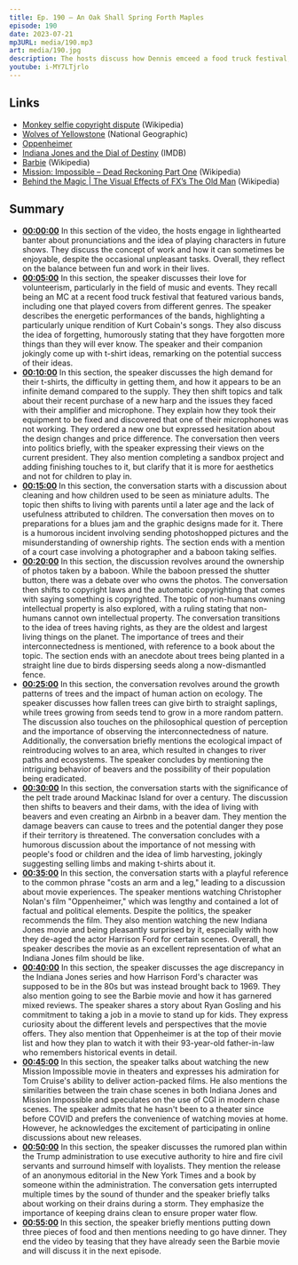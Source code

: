 ```yaml
---
title: Ep. 190 – An Oak Shall Spring Forth Maples
episode: 190
date: 2023-07-21
mp3URL: media/190.mp3
art: media/190.jpg
description: The hosts discuss how Dennis emceed a food truck festival, our t-shirts sold out, Dennis bought a new harp mic, finished his sandbox, and wants to trick his grandkids into doing chores, whether can animals hold copyright, how trees end up growing in a straight line, does unsmelt shit stink?, how the wolves have affected Yellowstone, we're sponsored by Airbnbeaver, Erik saw Oppenheimer, Indiana Jones, and Mission Impossible, and is going to see Barbie, and it's important to keep your drains clear.
youtube: i-MY7LTjrlo
---
```


## Links

- [Monkey selfie copyright dispute](https://en.wikipedia.org/wiki/Monkey_selfie_copyright_dispute) (Wikipedia)
- [Wolves of Yellowstone](https://education.nationalgeographic.org/resource/wolves-yellowstone/) (National Geographic)
- [Oppenheimer](https://www.oppenheimermovie.com/)
- [Indiana Jones and the Dial of Destiny](https://www.imdb.com/title/tt1462764/) (IMDB)
- [Barbie](https://en.wikipedia.org/wiki/Barbie_(film)) (Wikipedia)
- [Mission: Impossible – Dead Reckoning Part One](https://en.wikipedia.org/wiki/Mission:_Impossible_%E2%80%93_Dead_Reckoning_Part_One) (Wikipedia)
- [Behind the Magic | The Visual Effects of FX’s The Old Man](https://www.youtube.com/watch?v=B9aDvyUg4lM) (Wikipedia)

## Summary

- **[00:00:00](https://youtube.com/watch?v=i-MY7LTjrlo&t=0)** In this section of the video, the hosts engage in lighthearted banter about pronunciations and the idea of playing characters in future shows. They discuss the concept of work and how it can sometimes be enjoyable, despite the occasional unpleasant tasks. Overall, they reflect on the balance between fun and work in their lives.
- **[00:05:00](https://youtube.com/watch?v=i-MY7LTjrlo&t=300)** In this section, the speaker discusses their love for volunteerism, particularly in the field of music and events. They recall being an MC at a recent food truck festival that featured various bands, including one that played covers from different genres. The speaker describes the energetic performances of the bands, highlighting a particularly unique rendition of Kurt Cobain's songs. They also discuss the idea of forgetting, humorously stating that they have forgotten more things than they will ever know. The speaker and their companion jokingly come up with t-shirt ideas, remarking on the potential success of their ideas.
- **[00:10:00](https://youtube.com/watch?v=i-MY7LTjrlo&t=600)** In this section, the speaker discusses the high demand for their t-shirts, the difficulty in getting them, and how it appears to be an infinite demand compared to the supply. They then shift topics and talk about their recent purchase of a new harp and the issues they faced with their amplifier and microphone. They explain how they took their equipment to be fixed and discovered that one of their microphones was not working. They ordered a new one but expressed hesitation about the design changes and price difference. The conversation then veers into politics briefly, with the speaker expressing their views on the current president. They also mention completing a sandbox project and adding finishing touches to it, but clarify that it is more for aesthetics and not for children to play in.
- **[00:15:00](https://youtube.com/watch?v=i-MY7LTjrlo&t=900)** In this section, the conversation starts with a discussion about cleaning and how children used to be seen as miniature adults. The topic then shifts to living with parents until a later age and the lack of usefulness attributed to children. The conversation then moves on to preparations for a blues jam and the graphic designs made for it. There is a humorous incident involving sending photoshopped pictures and the misunderstanding of ownership rights. The section ends with a mention of a court case involving a photographer and a baboon taking selfies.
- **[00:20:00](https://youtube.com/watch?v=i-MY7LTjrlo&t=1200)** In this section, the discussion revolves around the ownership of photos taken by a baboon. While the baboon pressed the shutter button, there was a debate over who owns the photos. The conversation then shifts to copyright laws and the automatic copyrighting that comes with saying something is copyrighted. The topic of non-humans owning intellectual property is also explored, with a ruling stating that non-humans cannot own intellectual property. The conversation transitions to the idea of trees having rights, as they are the oldest and largest living things on the planet. The importance of trees and their interconnectedness is mentioned, with reference to a book about the topic. The section ends with an anecdote about trees being planted in a straight line due to birds dispersing seeds along a now-dismantled fence.
- **[00:25:00](https://youtube.com/watch?v=i-MY7LTjrlo&t=1500)** In this section, the conversation revolves around the growth patterns of trees and the impact of human action on ecology. The speaker discusses how fallen trees can give birth to straight saplings, while trees growing from seeds tend to grow in a more random pattern. The discussion also touches on the philosophical question of perception and the importance of observing the interconnectedness of nature. Additionally, the conversation briefly mentions the ecological impact of reintroducing wolves to an area, which resulted in changes to river paths and ecosystems. The speaker concludes by mentioning the intriguing behavior of beavers and the possibility of their population being eradicated.
- **[00:30:00](https://youtube.com/watch?v=i-MY7LTjrlo&t=1800)** In this section, the conversation starts with the significance of the pelt trade around Mackinac Island for over a century. The discussion then shifts to beavers and their dams, with the idea of living with beavers and even creating an Airbnb in a beaver dam. They mention the damage beavers can cause to trees and the potential danger they pose if their territory is threatened. The conversation concludes with a humorous discussion about the importance of not messing with people's food or children and the idea of limb harvesting, jokingly suggesting selling limbs and making t-shirts about it.
- **[00:35:00](https://youtube.com/watch?v=i-MY7LTjrlo&t=2100)** In this section, the conversation starts with a playful reference to the common phrase "costs an arm and a leg," leading to a discussion about movie experiences. The speaker mentions watching Christopher Nolan's film "Oppenheimer," which was lengthy and contained a lot of factual and political elements. Despite the politics, the speaker recommends the film. They also mention watching the new Indiana Jones movie and being pleasantly surprised by it, especially with how they de-aged the actor Harrison Ford for certain scenes. Overall, the speaker describes the movie as an excellent representation of what an Indiana Jones film should be like.
- **[00:40:00](https://youtube.com/watch?v=i-MY7LTjrlo&t=2400)** In this section, the speaker discusses the age discrepancy in the Indiana Jones series and how Harrison Ford's character was supposed to be in the 80s but was instead brought back to 1969. They also mention going to see the Barbie movie and how it has garnered mixed reviews. The speaker shares a story about Ryan Gosling and his commitment to taking a job in a movie to stand up for kids. They express curiosity about the different levels and perspectives that the movie offers. They also mention that Oppenheimer is at the top of their movie list and how they plan to watch it with their 93-year-old father-in-law who remembers historical events in detail.
- **[00:45:00](https://youtube.com/watch?v=i-MY7LTjrlo&t=2700)** In this section, the speaker talks about watching the new Mission Impossible movie in theaters and expresses his admiration for Tom Cruise's ability to deliver action-packed films. He also mentions the similarities between the train chase scenes in both Indiana Jones and Mission Impossible and speculates on the use of CGI in modern chase scenes. The speaker admits that he hasn't been to a theater since before COVID and prefers the convenience of watching movies at home. However, he acknowledges the excitement of participating in online discussions about new releases.
- **[00:50:00](https://youtube.com/watch?v=i-MY7LTjrlo&t=3000)** In this section, the speaker discusses the rumored plan within the Trump administration to use executive authority to hire and fire civil servants and surround himself with loyalists. They mention the release of an anonymous editorial in the New York Times and a book by someone within the administration. The conversation gets interrupted multiple times by the sound of thunder and the speaker briefly talks about working on their drains during a storm. They emphasize the importance of keeping drains clean to ensure proper water flow.
- **[00:55:00](https://youtube.com/watch?v=i-MY7LTjrlo&t=3300)** In this section, the speaker briefly mentions putting down three pieces of food and then mentions needing to go have dinner. They end the video by teasing that they have already seen the Barbie movie and will discuss it in the next episode.
